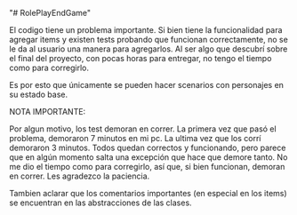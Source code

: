 "# RolePlayEndGame" 

El codigo tiene un problema importante. Si bien tiene la funcionalidad para agregar items y 
existen tests probando que funcionan correctamente, no se le da al usuario una manera para agregarlos.
Al ser algo que descubrí sobre el final del proyecto, con pocas horas para entregar, no tengo el tiempo como para corregirlo.

Es por esto que únicamente se pueden hacer scenarios con personajes en su estado base.

NOTA IMPORTANTE:

Por algun motivo, los test demoran en correr. La primera vez que pasó el problema, demoraron
7 minutos en mi pc. La ultima vez que los corrí demoraron 3 minutos.
Todos quedan correctos y funcionando, pero parece que en algún momento salta una excepción que hace que demore tanto.
No me dio el tiempo como para corregirlo, así que, si bien funcionan, demoran en correr.
Les agradezco la paciencia.

Tambien aclarar que los comentarios importantes (en especial en los items) se encuentran en las abstracciones de las clases.